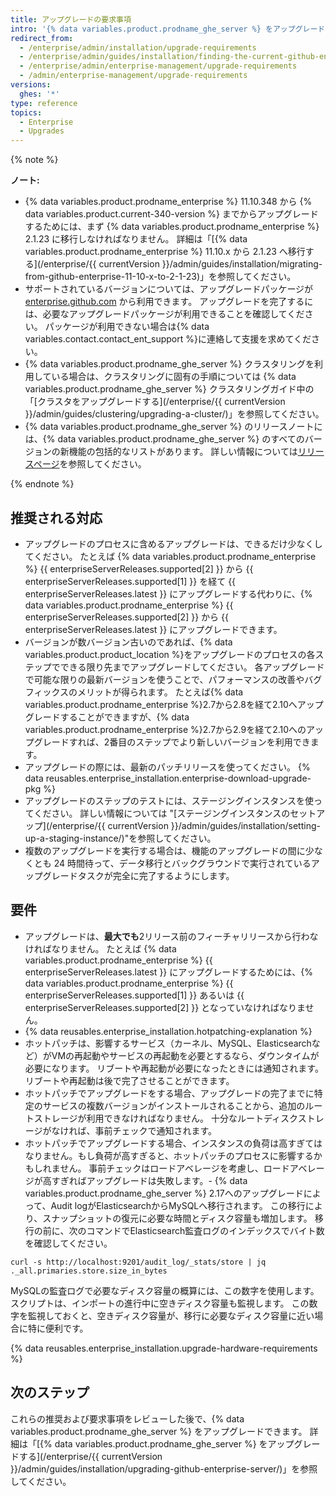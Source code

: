 ```yaml
---
title: アップグレードの要求事項
intro: '{% data variables.product.prodname_ghe_server %} をアップグレードする前に、アップグレードの方針を計画するために以下の推奨事項と要求事項をレビューしてください。'
redirect_from:
  - /enterprise/admin/installation/upgrade-requirements
  - /enterprise/admin/guides/installation/finding-the-current-github-enterprise-release/
  - /enterprise/admin/enterprise-management/upgrade-requirements
  - /admin/enterprise-management/upgrade-requirements
versions:
  ghes: '*'
type: reference
topics:
  - Enterprise
  - Upgrades
---
```


{% note %}

**ノート:**
- {% data variables.product.prodname_enterprise %} 11.10.348 から {% data variables.product.current-340-version %} までからアップグレードするためには、まず {% data variables.product.prodname_enterprise %} 2.1.23 に移行しなければなりません。 詳細は「[{% data variables.product.prodname_enterprise %} 11.10.x から 2.1.23 へ移行する](/enterprise/{{ currentVersion }}/admin/guides/installation/migrating-from-github-enterprise-11-10-x-to-2-1-23)」を参照してください。
- サポートされているバージョンについては、アップグレードパッケージが [enterprise.github.com](https://enterprise.github.com/releases) から利用できます。 アップグレードを完了するには、必要なアップグレードパッケージが利用できることを確認してください。 パッケージが利用できない場合は{% data variables.contact.contact_ent_support %}に連絡して支援を求めてください。
- {% data variables.product.prodname_ghe_server %} クラスタリングを利用している場合は、クラスタリングに固有の手順については {% data variables.product.prodname_ghe_server %} クラスタリングガイド中の「[クラスタをアップグレードする](/enterprise/{{ currentVersion }}/admin/guides/clustering/upgrading-a-cluster/)」を参照してください。
-   {% data variables.product.prodname_ghe_server %} のリリースノートには、{% data variables.product.prodname_ghe_server %} のすべてのバージョンの新機能の包括的なリストがあります。 詳しい情報については[リリースページ](https://enterprise.github.com/releases)を参照してください。

{% endnote %}

## 推奨される対応

- アップグレードのプロセスに含めるアップグレードは、できるだけ少なくしてください。 たとえば {% data variables.product.prodname_enterprise %} {{ enterpriseServerReleases.supported[2] }} から {{ enterpriseServerReleases.supported[1] }} を経て {{ enterpriseServerReleases.latest }} にアップグレードする代わりに、{% data variables.product.prodname_enterprise %} {{ enterpriseServerReleases.supported[2] }} から {{ enterpriseServerReleases.latest }} にアップグレードできます。
- バージョンが数バージョン古いのであれば、{% data variables.product.product_location %}をアップグレードのプロセスの各ステップでできる限り先までアップグレードしてください。 各アップグレードで可能な限りの最新バージョンを使うことで、パフォーマンスの改善やバグフィックスのメリットが得られます。 たとえば{% data variables.product.prodname_enterprise %}2.7から2.8を経て2.10へアップグレードすることができますが、{% data variables.product.prodname_enterprise %}2.7から2.9を経て2.10へのアップグレードすれば、2番目のステップでより新しいバージョンを利用できます。
- アップグレードの際には、最新のパッチリリースを使ってください。 {% data reusables.enterprise_installation.enterprise-download-upgrade-pkg %}
- アップグレードのステップのテストには、ステージングインスタンスを使ってください。 詳しい情報については "[ステージングインスタンスのセットアップ](/enterprise/{{ currentVersion }}/admin/guides/installation/setting-up-a-staging-instance/)"を参照してください。
- 複数のアップグレードを実行する場合は、機能のアップグレードの間に少なくとも 24 時間待って、データ移行とバックグラウンドで実行されているアップグレードタスクが完全に完了するようにします。

## 要件

- アップグレードは、**最大でも**2リリース前のフィーチャリリースから行わなければなりません。 たとえば {% data variables.product.prodname_enterprise %} {{ enterpriseServerReleases.latest }} にアップグレードするためには、{% data variables.product.prodname_enterprise %} {{ enterpriseServerReleases.supported[1] }} あるいは {{ enterpriseServerReleases.supported[2] }} となっていなければなりません。
- {% data reusables.enterprise_installation.hotpatching-explanation %}
- ホットパッチは、影響するサービス（カーネル、MySQL、Elasticsearchなど）がVMの再起動やサービスの再起動を必要とするなら、ダウンタイムが必要になります。 リブートや再起動が必要になったときには通知されます。 リブートや再起動は後で完了させることができます。
- ホットパッチでアップグレードをする場合、アップグレードの完了までに特定のサービスの複数バージョンがインストールされることから、追加のルートストレージが利用できなければなりません。 十分なルートディスクストレージがなければ、事前チェックで通知されます。
- ホットパッチでアップグレードする場合、インスタンスの負荷は高すぎてはなりません。もし負荷が高すぎると、ホットパッチのプロセスに影響するかもしれません。 事前チェックはロードアベレージを考慮し、ロードアベレージが高すぎればアップグレードは失敗します。- {% data variables.product.prodname_ghe_server %} 2.17へのアップグレードによって、Audit logがElasticsearchからMySQLへ移行されます。 この移行により、スナップショットの復元に必要な時間とディスク容量も増加します。 移行の前に、次のコマンドでElasticsearch監査ログのインデックスでバイト数を確認してください。
``` shell
curl -s http://localhost:9201/audit_log/_stats/store | jq ._all.primaries.store.size_in_bytes
```
MySQLの監査ログで必要なディスク容量の概算には、この数字を使用します。 スクリプトは、インポートの進行中に空きディスク容量も監視します。 この数字を監視しておくと、空きディスク容量が、移行に必要なディスク容量に近い場合に特に便利です。

{% data reusables.enterprise_installation.upgrade-hardware-requirements %}

## 次のステップ

これらの推奨および要求事項をレビューした後で、{% data variables.product.prodname_ghe_server %} をアップグレードできます。 詳細は「[{% data variables.product.prodname_ghe_server %} をアップグレードする](/enterprise/{{ currentVersion }}/admin/guides/installation/upgrading-github-enterprise-server/)」を参照してください。
